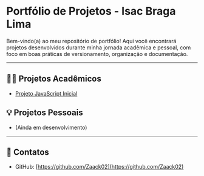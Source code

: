 # Portfólio de Projetos - Isac Braga Lima

Bem-vindo(a) ao meu repositório de portfólio! Aqui você encontrará projetos desenvolvidos durante minha jornada acadêmica e pessoal, com foco em boas práticas de versionamento, organização e documentação.

---

## 👨‍💻 Projetos Acadêmicos

- [Projeto JavaScript Inicial](./academicos/projeto-js-inicial)

## 💡 Projetos Pessoais

- (Ainda em desenvolvimento)

---

## 🔗 Contatos

- GitHub: [https://github.com/Zaack02](https://github.com/Zaack02)
